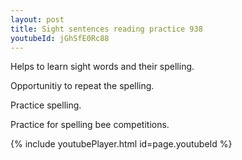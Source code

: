 ```yaml
---
layout: post
title: Sight sentences reading practice 938
youtubeId: jGhSfE0Rc88
---
```

 
 
Helps to learn sight words and their spelling.

Opportunitiy to repeat the spelling. 

Practice spelling. 
 
Practice for spelling bee competitions. 
 
{% include youtubePlayer.html id=page.youtubeId %}
 
 
